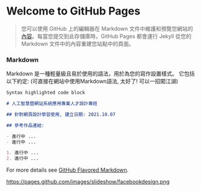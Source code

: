 # Welcome to GitHub Pages

> 您可以使用 GitHub 上的編輯器在 Markdown 文件中維護和預覽您網站的[內容](https://github.com/Grace-TA/web2021/edit/gh-pages/index.md)。每當您提交到此存儲庫時，GitHub Pages 都會運行 Jekyll 從您的 Markdown 文件中的內容重建您站點中的頁面。

### Markdown

Markdown 是一種輕量級且易於使用的語法，用於為您的寫作設置樣式。 它包括以下約定: (可直接在網站中使用Markdown語法, 太好了! 可以一招闖江湖)

```markdown
Syntax highlighted code block

# 人工智慧暨網站系統應用專業人才設計專班

## 針對網頁設計學習使用, 建立日期: 2021.10.07

## 參考作品連結:

- 進行中 ...
- 進行中 ...

1. 進行中 ...
2. 進行中 ...

```

For more details see [GitHub Flavored Markdown](https://guides.github.com/features/mastering-markdown/).

https://pages.github.com/images/slideshow/facebookdesign.png
